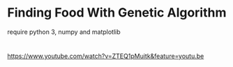 # Finding Food With Genetic Algorithm
require 
python 3, numpy 
and 
matplotlib 
#
https://www.youtube.com/watch?v=ZTEQ1pMuitk&feature=youtu.be
